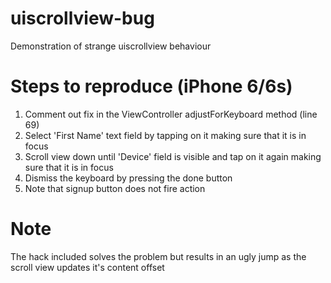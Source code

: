 # uiscrollview-bug
Demonstration of strange uiscrollview behaviour

# Steps to reproduce (iPhone 6/6s)

1. Comment out fix in the ViewController adjustForKeyboard method (line 69)
2. Select 'First Name' text field by tapping on it making sure that it is in focus
3. Scroll view down until 'Device' field is visible and tap on it again making sure that it is in focus
4. Dismiss the keyboard by pressing the done button
5. Note that signup button does not fire action

# Note

The hack included solves the problem but results in an ugly jump as the scroll view updates it's content offset
